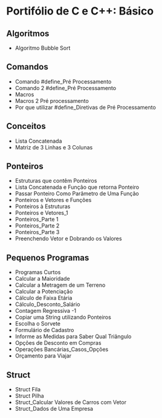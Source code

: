 # Portifólio de C e C++: Básico

## Algoritmos
- Algoritmo Bubble Sort

## Comandos
- Comando #define_Pré Processamento
- Comando 2 #define_Pré Processamento
- Macros
- Macros 2 Pré processamento
- Por que utilizar #define_Diretivas de Pré Processamento

## Conceitos
- Lista Concatenada
- Matriz de 3 Linhas e 3 Colunas

## Ponteiros
- Estruturas que contêm Ponteiros
- Lista Concatenada e Função que retorna Ponteiro
- Passar Ponteiro Como Parâmetro de Uma Função
- Ponteiros e Vetores e Funções
- Ponteiros à Estruturas
- Ponteiros e Vetores_1
- Ponteiros_Parte 1
- Ponteiros_Parte 2
- Ponteiros_Parte 3
- Preenchendo Vetor e Dobrando os Valores

## Pequenos Programas
- Programas Curtos
- Calcular a Maioridade
- Calcular a Metragem de um Terreno
- Calcular a Potenciação
- Cálculo de Faixa Etária
- Cálculo_Desconto_Salário
- Contagem Regressiva -1
- Copiar uma String utilizando Ponteiros
- Escolha o Sorvete
- Formulário de Cadastro
- Informe as Medidas para Saber Qual Triângulo
- Opções de Desconto em Compras
- Operações Bancárias_Casos_Opções
- Orçamento para Viajar

## Struct
- Struct Fila
- Struct Pilha
- Struct_Calcular Valores de Carros com Vetor
- Struct_Dados de Uma Empresa
